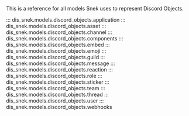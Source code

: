 This is a reference for all models Snek uses to represent Discord Objects.

::: dis_snek.models.discord_objects.application
::: dis_snek.models.discord_objects.asset
::: dis_snek.models.discord_objects.channel
::: dis_snek.models.discord_objects.components
::: dis_snek.models.discord_objects.embed
::: dis_snek.models.discord_objects.emoji
::: dis_snek.models.discord_objects.guild
::: dis_snek.models.discord_objects.message
::: dis_snek.models.discord_objects.reaction
::: dis_snek.models.discord_objects.role
::: dis_snek.models.discord_objects.sticker
::: dis_snek.models.discord_objects.team
::: dis_snek.models.discord_objects.thread
::: dis_snek.models.discord_objects.user
::: dis_snek.models.discord_objects.webhooks